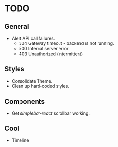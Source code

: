 # TODO

## General

- Alert API call failures.
  - 504 Gateway timeout - backend is not running.
  - 500 Internal server error
  - 403 Unauthorized (intermittent)

## Styles

- Consolidate Theme.
- Clean up hard-coded styles.

## Components

- Get _simplebar-react_ scrollbar working.

## Cool

- Timeline
